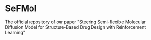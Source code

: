 # SeFMol
The official repository of our paper "Steering Semi-flexible Molecular Diffusion Model for Structure-Based Drug Design with Reinforcement Learning"
